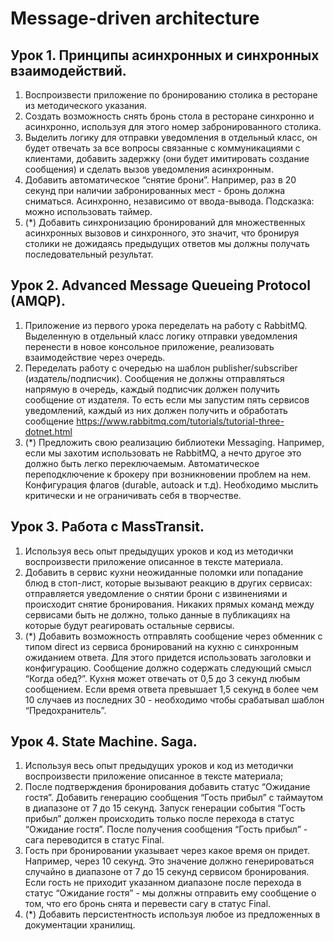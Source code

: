 # Message-driven architecture
## Урок 1. Принципы асинхронных и синхронных взаимодействий.
1. Воспроизвести приложение по бронированию столика в ресторане из методического указания.
2. Создать возможность снять бронь стола в ресторане синхронно и асинхронно, используя для этого номер забронированного столика.
3. Выделить логику для отправки уведомления в отдельный класс, он будет отвечать за все вопросы связанные с коммуникациями с клиентами, добавить задержку (они будет имитировать создание сообщения) и сделать вызов уведомления асинхронным.
4. Добавить автоматическое “снятие брони”. Например, раз в 20 секунд при наличии забронированных мест - бронь должна сниматься. Асинхронно, независимо от ввода-вывода. Подсказка: можно использовать таймер.
5. (*) Добавить синхронизацию бронирований для множественных асинхронных вызовов и синхронного, это значит, что бронируя столики не дожидаясь предыдущих ответов мы должны получать последовательный результат.

## Урок 2. Advanced Message Queueing Protocol (AMQP).
1. Приложение из первого урока переделать на работу с RabbitMQ. Выделенную в отдельный класс логику отправки уведомления перенести в новое консольное приложение, реализовать взаимодействие через очередь.
2. Переделать работу с очередью на шаблон publisher/subscriber (издатель/подписчик). Сообщения не должны отправляться напрямую в очередь, каждый подписчик должен получить сообщение от издателя. То есть если мы запустим пять сервисов уведомлений, каждый из них должен получить и обработать сообщение https://www.rabbitmq.com/tutorials/tutorial-three-dotnet.html
3. (*) Предложить свою реализацию библиотеки Messaging. Например, если мы захотим использовать не RabbitMQ, а нечто другое это должно быть легко переключаемым. Автоматическое переподключение к брокеру при возникновении проблем на нем. Конфигурация флагов (durable, autoack и т.д). Необходимо мыслить критически и не ограничивать себя в творчестве.

## Урок 3. Работа с MassTransit. 
1. Используя весь опыт предыдущих уроков и код из методички воспроизвести приложение описанное в тексте материала.
2. Добавить в сервис кухни неожиданные поломки или попадание блюд в стоп-лист, которые вызывают реакцию в других сервисах: отправляется уведомление о снятии брони с извинениями и происходит снятие бронирования. Никаких прямых команд между сервисами быть не должно, только данные в публикациях на которые будут реагировать остальные сервисы.
3. (*) Добавить возможность отправлять сообщение через обменник с типом direct из сервиса бронирований на кухню с синхронным ожиданием ответа. Для этого придется использовать заголовки и конфигурацию. Сообщение должно содержать следующий смысл “Когда обед?”. Кухня может отвечать от 0,5 до 3 секунд любым сообщением. Если время ответа превышает 1,5 секунд в более чем 10 случаев из последних 30 - необходимо чтобы срабатывал шаблон “Предохранитель”.

## Урок 4. State Machine. Saga.
1. Используя весь опыт предыдущих уроков и код из методички воспроизвести приложение описанное в тексте материала;
2. После подтверждения бронирования добавить статус “Ожидание гостя”. Добавить генерацию сообщения “Гость прибыл” с таймаутом в диапазоне от 7 до 15 секунд. Запуск генерации события “Гость прибыл” должен происходить только после перехода в статус “Ожидание гостя”. После получения сообщения “Гость прибыл” - сага переводится в статус Final.
3. Гость при бронировании указывает через какое время он придет. Например, через 10 секунд. Это значение должно генерироваться случайно в диапазоне от 7 до 15 секунд сервисом бронирования. Если гость не приходит указанном диапазоне после перехода в статус “Ожидание гостя” - мы должны отправить ему сообщение о том, что его бронь снята и перевести сагу в статус Final.
4. (*) Добавить персистентность используя любое из предложенных в документации хранилищ.